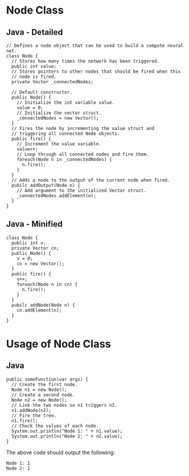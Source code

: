 # Node Class
## Java - Detailed
    // Defines a node object that can be used to build a compute neural net.
    class Node {
      // Stores how many times the network has been triggered.
      public int value;
      // Stores pointers to other nodes that should be fired when this
      // node is fired.
      private Vector _connectedNodes;
      
      // Default constructor.
      public Node() {
        // Initialize the int variable value.
        value = 0;
        // Initialize the vector struct.
        _connectedNodes = new Vector();
      }
      // Fires the node by incrementing the value struct and
      // triggering all connected Node objects.
      public fire() {
        // Increment the value variable.
        value++;
        // Loop through all connected nodes and fire them.
        foreach(Node n in _connectedNodes) {
          n.fire();
        }
      }
      // Adds a node to the output of the current node when fired.
      pubilc addOutput(Node n) {
        // Add argument to the initialized Vector struct.
        _connectedNodes.addElement(n);
      }
    }
## Java - Minified
    class Node {
      public int v;
      private Vector cn;
      public Node() {
        v = 0;
        cn = new Vector();
      }
      public fire() {
        v++;
        foreach(Node n in cn) {
          n.fire();
        }
      }
      pubilc addNode(Node n) {
        cn.addElement(n);
      }
    }
# Usage of Node Class
## Java
    public someFunction(var args) {
      // Create the first node.
      Node n1 = new Node();
      // Create a second node.
      Node n2 = new Node();
      // Link the two nodes so n1 triggers n2.
      n1.addNode(n2);
      // Fire the tree.
      n1.fire();
      // Check the values of each node.
      System.out.println("Node 1: " + n1.value);
      System.out.println("Node 2: " + n2.value);
    }
The above code should output the following:

    Node 1: 1
    Node 2: 1
